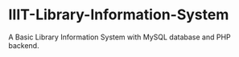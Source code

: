 # IIIT-Library-Information-System
A Basic Library Information System with MySQL database and PHP backend.
